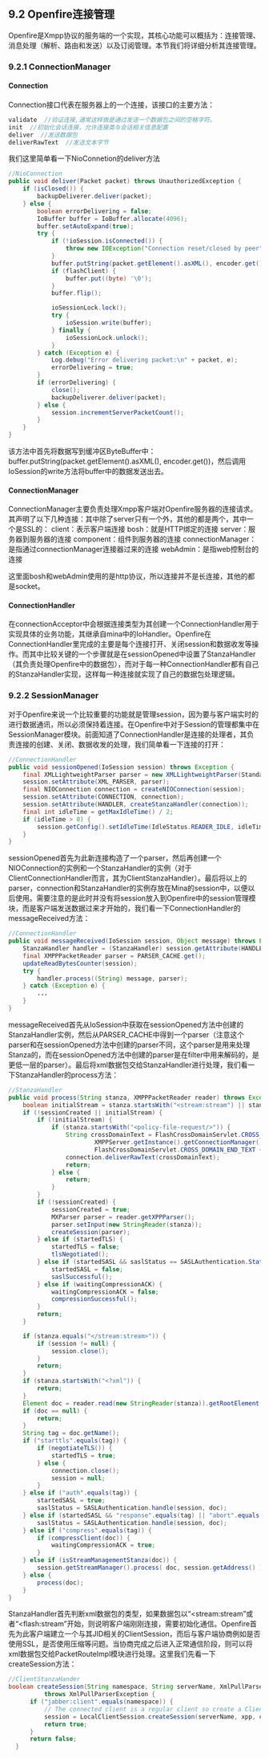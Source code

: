 ## 9.2 Openfire连接管理

Openfire是Xmpp协议的服务端的一个实现，其核心功能可以概括为：连接管理、消息处理（解析、路由和发送）以及订阅管理。本节我们将详细分析其连接管理。

### 9.2.1 ConnectionManager

#### Connection
Connection接口代表在服务器上的一个连接，该接口的主要方法：
```Java
validate  //验证连接,通常这样做是通过发送一个数据包之间的空格字符。
init  //初始化会话连接，允许连接类与会话相关信息配置
deliver  //发送数据包
deliverRawText  //发送文本字节
```
我们这里简单看一下NioConnetion的deliver方法
```Java
//NioConnection
public void deliver(Packet packet) throws UnauthorizedException {
    if (isClosed()) {
        backupDeliverer.deliver(packet);
    } else {
        boolean errorDelivering = false;
        IoBuffer buffer = IoBuffer.allocate(4096);
        buffer.setAutoExpand(true);
        try {
            if (!ioSession.isConnected()) {
                throw new IOException("Connection reset/closed by peer");
            }
            buffer.putString(packet.getElement().asXML(), encoder.get());
            if (flashClient) {
                buffer.put((byte) '\0');
            }
            buffer.flip();

            ioSessionLock.lock();
            try {
                ioSession.write(buffer);
            } finally {
                ioSessionLock.unlock();
            }
        } catch (Exception e) {
            Log.debug("Error delivering packet:\n" + packet, e);
            errorDelivering = true;
        }
        if (errorDelivering) {
            close();
            backupDeliverer.deliver(packet);
        } else {
            session.incrementServerPacketCount();
        }
    }
}
```
该方法中首先将数据写到缓冲区ByteBuffer中：buffer.putString(packet.getElement().asXML(), encoder.get())，然后调用IoSession的write方法将buffer中的数据发送出去。

#### ConnectionManager
ConnectionManager主要负责处理Xmpp客户端对Openfire服务器的连接请求。
其声明了以下几种连接：其中除了server只有一个外，其他的都是两个，其中一个是SSL的：
client：表示客户端连接
bosh：就是HTTP绑定的连接
server：服务器到服务器的连接
component：组件到服务器的连接
connectionManager：是指通过connectionManager连接器过来的连接
webAdmin：是指web控制台的连接

这里面bosh和webAdmin使用的是http协议，所以连接并不是长连接，其他的都是socket。

#### ConnectionHandler
在connectionAcceptor中会根据连接类型为其创建一个ConnectionHandler用于实现具体的业务功能，其继承自mina中的IoHandler。Openfire在ConnectionHandler里完成的主要是每个连接打开、关闭session和数据收发等操作。而其中比较关键的一个步骤就是在sessionOpened中设置了StanzaHandler（其负责处理Openfire中的数据包），而对于每一种ConnectionHandler都有自己的StanzaHandler实现，这样每一种连接就实现了自己的数据包处理逻辑。

### 9.2.2 SessionManager
对于Openfire来说一个比较重要的功能就是管理session，因为要与客户端实时的进行数据通讯，所以必须保持着连接。在Openfire中对于Session的管理都集中在SessionManager模块。前面知道了ConnectionHandler是连接的处理者，其负责连接的创建、关闭、数据收发的处理，我们简单看一下连接的打开：
```Java
//ConnectionHandler
public void sessionOpened(IoSession session) throws Exception {
    final XMLLightweightParser parser = new XMLLightweightParser(StandardCharsets.UTF_8);
    session.setAttribute(XML_PARSER, parser);
    final NIOConnection connection = createNIOConnection(session);
    session.setAttribute(CONNECTION, connection);
    session.setAttribute(HANDLER, createStanzaHandler(connection));
    final int idleTime = getMaxIdleTime() / 2;
    if (idleTime > 0) {
        session.getConfig().setIdleTime(IdleStatus.READER_IDLE, idleTime);
    }
}
```
sessionOpened首先为此新连接构造了一个parser，然后再创建一个NIOConnection的实例和一个StanzaHandler的实例（对于ClientConnectionHandler而言，其为ClientStanzaHandler）。最后将以上的parser，connection和StanzaHandler的实例存放在Mina的session中，以便以后使用。需要注意的是此时并没有将session放入到Openfire中的session管理模块，而是客户端发送数据过来才开始的，我们看一下ConnectionHandler的messageReceived方法：
```Java
//ConnectionHandler
public void messageReceived(IoSession session, Object message) throws Exception {
    StanzaHandler handler = (StanzaHandler) session.getAttribute(HANDLER);
    final XMPPPacketReader parser = PARSER_CACHE.get();
    updateReadBytesCounter(session);
    try {
        handler.process((String) message, parser);
    } catch (Exception e) {
        ...
    }
}
```
messageReceived首先从IoSession中获取在sessionOpened方法中创建的StanzaHandler实例，然后从PARSER_CACHE中得到一个parser（注意这个parser和在sessionOpened方法中创建的parser不同，这个parser是用来处理Stanza的，而在sessionOpened方法中创建的parser是在filter中用来解码的，是更低一层的parser）。最后将xml数据包交给StanzaHandler进行处理，我们看一下StanzaHandler的process方法：
```Java
//StanzaHandler
public void process(String stanza, XMPPPacketReader reader) throws Exception {
    boolean initialStream = stanza.startsWith("<stream:stream") || stanza.startsWith("<flash:stream");
    if (!sessionCreated || initialStream) {
        if (!initialStream) {
            if (stanza.startsWith("<policy-file-request/>")) {
                String crossDomainText = FlashCrossDomainServlet.CROSS_DOMAIN_TEXT +
                        XMPPServer.getInstance().getConnectionManager().getClientListenerPort() +
                        FlashCrossDomainServlet.CROSS_DOMAIN_END_TEXT + '\0';
                connection.deliverRawText(crossDomainText);
                return;
            } else {
                return;
            }
        }
        if (!sessionCreated) {
            sessionCreated = true;
            MXParser parser = reader.getXPPParser();
            parser.setInput(new StringReader(stanza));
            createSession(parser);
        } else if (startedTLS) {
            startedTLS = false;
            tlsNegotiated();
        } else if (startedSASL && saslStatus == SASLAuthentication.Status.authenticated) {
            startedSASL = false;
            saslSuccessful();
        } else if (waitingCompressionACK) {
            waitingCompressionACK = false;
            compressionSuccessful();
        }
        return;
    }

    if (stanza.equals("</stream:stream>")) {
        if (session != null) {
            session.close();
        }
        return;
    }
    if (stanza.startsWith("<?xml")) {
        return;
    }
    Element doc = reader.read(new StringReader(stanza)).getRootElement();
    if (doc == null) {
        return;
    }
    String tag = doc.getName();
    if ("starttls".equals(tag)) {
        if (negotiateTLS()) {
            startedTLS = true;
        } else {
            connection.close();
            session = null;
        }
    } else if ("auth".equals(tag)) {
        startedSASL = true;
        saslStatus = SASLAuthentication.handle(session, doc);
    } else if (startedSASL && "response".equals(tag) || "abort".equals(tag)) {
        saslStatus = SASLAuthentication.handle(session, doc);
    } else if ("compress".equals(tag)) {
        if (compressClient(doc)) {
            waitingCompressionACK = true;
        }
    } else if (isStreamManagementStanza(doc)) {
        session.getStreamManager().process( doc, session.getAddress() );
    } else {
        process(doc);
    }
}
```
StanzaHandler首先判断xml数据包的类型，如果数据包以“<stream:stream”或者“<flash:stream”开始，则说明客户端刚刚连接，需要初始化通信。Openfire首先为此客户端建立一个与其JID相关的ClientSession，而后与客户端协商例如是否使用SSL，是否使用压缩等问题。当协商完成之后进入正常通信阶段，则可以将xml数据包交给PacketRouteImpl模块进行处理。这里我们先看一下createSession方法：
```Java
//ClientStanzaHander
boolean createSession(String namespace, String serverName, XmlPullParser xpp, Connection connection)
          throws XmlPullParserException {
      if ("jabber:client".equals(namespace)) {
          // The connected client is a regular client so create a ClientSession
          session = LocalClientSession.createSession(serverName, xpp, connection);
          return true;
      }
      return false;
  }
```

